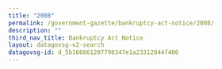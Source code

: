 ```yaml
---
title: "2008"
permalink: /government-gazette/bankruptcy-act-notice/2008/
description: ""
third_nav_title: Bankruptcy Act Notice
layout: datagovsg-v2-search
datagovsg-id: d_5b166861207798347e1a23312844f406
---
```

